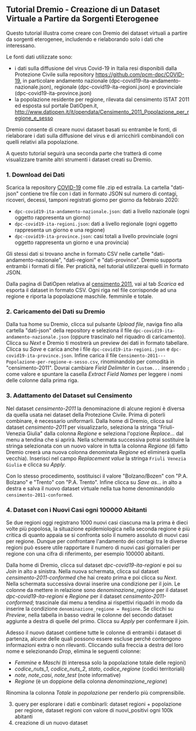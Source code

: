 ## Tutorial Dremio - Creazione di un Dataset Virtuale a Partire da Sorgenti Eterogenee

Questo tutorial illustra come creare con Dremio dei dataset virtuali a partire da sorgenti eterogenee, includendo e rielaborando solo i dati che interessano.

Le fonti dati utilizzate sono:

- i dati sulla diffusione del virus Covid-19 in Italia resi disponibili dalla Protezione Civile sulla repository https://github.com/pcm-dpc/COVID-19, in particolare andamento nazionale (dpc-covid19-ita-andamento-nazionale.json), regionale (dpc-covid19-ita-regioni.json) e provinciale (dpc-covid19-ita-province.json)
- la popolazione residente per regione, rilevata dal censimento ISTAT 2011 ed esposta sul portale DatiOpen.it, http://www.datiopen.it/it/opendata/Censimento_2011_Popolazione_per_regione_e_sesso

Dremio consente di creare nuovi dataset basati su entrambe le fonti, di rielaborare i dati sulla diffusione del virus e di arricchirli combinandoli con quelli relativi alla popolazione.

A questo tutorial seguirà una seconda parte che tratterà di come visualizzare tramite altri strumenti i dataset creati su Dremio.

### 1. Download dei Dati

Scarica la repository [COVID-19](https://github.com/pcm-dpc/COVID-19) come file .zip ed estraila. La cartella "dati-json" contiene tre file con i dati in formato JSON sul numero di contagi, ricoveri, decessi, tamponi registrati giorno per giorno da febbraio 2020:

- `dpc-covid19-ita-andamento-nazionale.json`: dati a livello nazionale (ogni oggetto rappresenta un giorno)
- `dpc-covid19-ita-regioni.json`: dati a livello regionale (ogni oggetto rappresenta un giorno e una regione)
- `dpc-covid19-ita-province.json`: casi totali a livello provinciale (ogni oggetto rappresenta un giorno e una provincia)

Gli stessi dati si trovano anche in formato CSV nelle cartelle "dati-andamento-nazionale", "dati-regioni" e "dati-province". Dremio supporta entrambi i formati di file. Per praticità, nel tutorial utilizzerai quelli in formato JSON.

Dalla pagina di DatiOpen relativa al [censimento 2011](http://www.datiopen.it/it/opendata/Censimento_2011_Popolazione_per_regione_e_sesso), vai al tab *Scarica* ed esporta il dataset in formato CSV. Ogni riga nel file corrisponde ad una regione e riporta la popolazione maschile. femminile e totale.

### 2. Caricamento dei Dati su Dremio

Dalla tua home su Dremio, clicca sul pulsante *Upload file*, naviga fino alla cartella "dati-json" della repository e seleziona il file `dpc-covid19-ita-andamento-nazionale.json` (oppure trascinalo nel riquadro di caricamento). Clicca su *Next* e Dremio ti mostrerà un preview dei dati in formato tabellare. Clicca su *Save* e carica anche i file `dpc-covid19-ita-regioni.json` e `dpc-covid19-ita-province.json`. Infine carica il file `Censimento-2011---Popolazione-per-regione-e-sesso.csv`, rinominandolo per comodità in "censimento-2011". Dovrai cambiare *Field Delimiter* in `Custom...` inserendo `;` come valore e spuntare la casella *Extract Field Names* per leggere i nomi delle colonne dalla prima riga.

### 3. Adattamento del Dataset sul Censimento

Nel dataset *censimento-2011* la denominazione di alcune regioni è diversa da quella usata nei dataset della Protezione Civile. Prima di poterli combinare, è necessario uniformarli. Dalla home di Dremio, clicca sul dataset *censimento-2011* per visualizzarlo, seleziona la stringa "Friuli-Venezia Giulia" dalla colonna *Regione* e seleziona l'opzione *Replace...* dal menu a tendina che si aprirà. Nella schermata successiva potrai sostituire la stringa selezionata con un nuovo valore in tutta la colonna *Regione* (di fatto Dremio creerà una nuova colonna denominata *Regione* ed eliminerà quella vecchia). Inserisci nel campo *Replacement value* la stringa `Friuli Venezia Giulia` e clicca su *Apply*.

Con lo stesso procedimento, sostituisci il valore "Bolzano/Bozen" con "P.A. Bolzano" e "Trento" con "P.A. Trento". Infine clicca su *Save as...* in alto a destra e salva il nuovo dataset virtuale nella tua home denominandolo `censimento-2011-conformed`.

### 4. Dataset con i Nuovi Casi ogni 100000 Abitanti

Se due regioni oggi registrano 1000 nuovi casi ciascuna ma la prima è dieci volte più popolosa, la situazione epidemiologica nella seconda regione è più critica di quanto appaia se si confronta solo il numero assoluto di nuovi casi per regione. Dunque per confrontare l'andamento dei contagi tra le diverse regioni può essere utile rapportare il numero di nuovi casi giornalieri per regione con una cifra di riferimento, per esempio 100000 abitanti.

Dalla home di Dremio, clicca sul dataset *dpc-covid19-ita-regioni* e poi su *Join* in alto a sinistra. Nella nuova schermata, clicca sul dataset *censimento-2011-conformed* che hai creato prima e poi clicca su *Next*. Nella schermata successiva dovrai inserire una condizione per il join. Le colonne da mettere in relazione sono *denominazione_regione* per il dataset *dpc-covid19-ita-regioni* e *Regione* per il dataset *censimento-2011-conformed*; trascinale dai menu a tendina ai rispettivi riquadri in modo da inserire la condizione `denominazione_regione = Regione`. Se clicchi su *Preview*, nella tabella in basso vedrai le colonne del secondo dataset aggiunte a destra di quelle del primo. Clicca su *Apply* per confermare il join.

Adesso il nuovo dataset contiene tutte le colonne di entrambi i dataset di partenza, alcune delle quali possono essere escluse perché contengono informazioni extra o non rilevanti. Cliccando sulla freccia a destra del loro nome e selezionando *Drop*, elimina le seguenti colonne:

- *Femmine* e *Maschi* (ti interessa solo la popolazione totale delle regioni)
- *codice_nuts_1*, *codice_nuts_2*, *stato*, *codice_regione* (codici territoriali)
- *note*, *note_casi*, *note_test* (note informative)
- *Regione* (è un doppione della colonna *denominazione_regione*)

Rinomina la colonna *Totale* in *popolazione* per renderlo più comprensibile.


3. query per esplorare i dati e combinarli: dataset regioni + popolazione per regione, dataset regioni con valore di nuovi_positivi ogni 100k abitanti
5. creazione di un nuovo dataset
